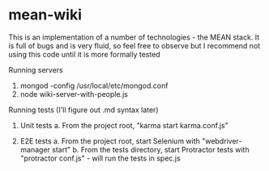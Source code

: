 mean-wiki
=========
This is an implementation of a number of technologies - the MEAN stack.
It is full of bugs and is very fluid, so feel free to observe but I recommend not using this code until it is more formally tested

Running servers
1. mongod -config /usr/local/etc/mongod.conf
2. node wiki-server-with-people.js

Running tests (I'll figure out .md syntax later)

1. Unit tests
a. From the project root, "karma start karma.conf.js"

2. E2E tests
a. From the project root, start Selenium with "webdriver-manager start"
b. From the tests directory, start Protractor tests with "protractor conf.js" - will run the tests in spec.js
